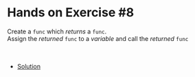 # Hands on Exercise #8

Create a `func` which _returns_ a `func`.
<br>
Assign the _returned_ `func` to a _variable_ and call the _returned_ `func`
    <br><br><br> 
   * [Solution](main.go)